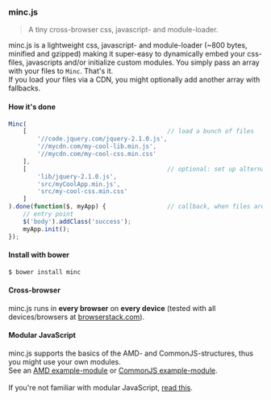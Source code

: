 ### minc.js

> A tiny cross-browser css, javascript- and module-loader.

minc.js is a lightweight css, javascript- and module-loader (~800 bytes, minified and gzipped) making it super-easy to dynamically embed your css-files, javascripts and/or initialize custom modules.
You simply pass an array with your files to `Minc`. That's it.<br>
If you load your files via a CDN, you might optionally add another array with fallbacks.<br>
 
#### How it's done
 
```javascript
Minc(
	[										// load a bunch of files
		'//code.jquery.com/jquery-2.1.0.js',
		'//mycdn.com/my-cool-lib.min.js',
		'//mycdn.com/my-cool-css.min.css'
	],
	[										// optional: set up alternatives, if the CDN is down...
		'lib/jquery-2.1.0.js',
		'src/myCoolApp.min.js',
		'src/my-cool-css.min.css'
	]
).done(function($, myApp) {					// callback, when files are loaded
	// entry point
	$('body').addClass('success');
	myApp.init();
});
```

#### Install with bower

```bash
$ bower install minc
```

#### Cross-browser

minc.js runs in **every browser** on **every device** (tested with all devices/browsers at [browserstack.com](http://www.browserstack.com/screenshots)).

#### Modular JavaScript

minc.js supports the basics of the AMD- and CommonJS-structures, thus you might use your own modules.<br>
See an [AMD example-module](https://github.com/misantronic/minc/blob/master/examples/lib/amd-lib.js) or [CommonJS example-module](https://github.com/misantronic/minc/blob/master/examples/lib/commonjs-lib.js).<br>  
If you're not familiar with modular JavaScript, [read this](http://addyosmani.com/writing-modular-js/).